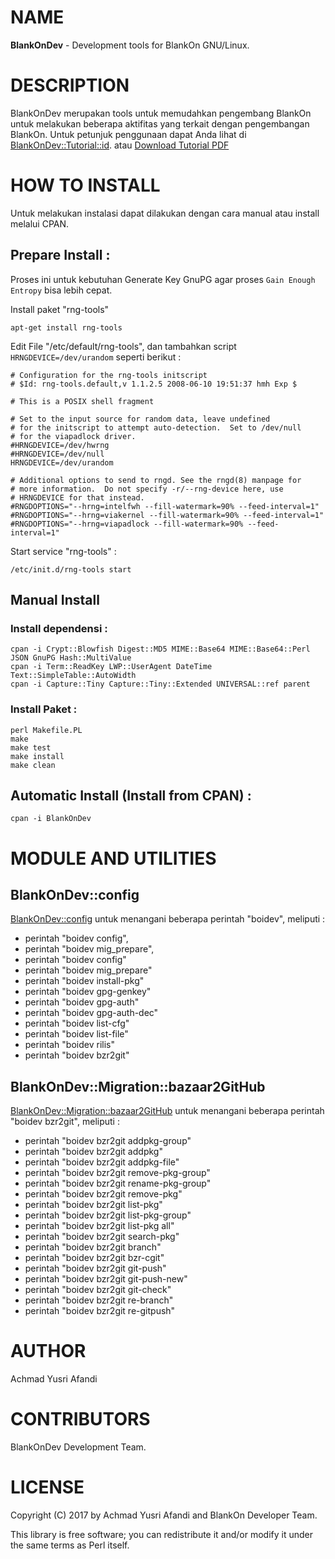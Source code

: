 # NAME
**BlankOnDev** - Development tools for BlankOn GNU/Linux.

# DESCRIPTION

BlankOnDev merupakan tools untuk memudahkan pengembang BlankOn untuk melakukan 
beberapa aktifitas yang terkait dengan pengembangan BlankOn.
Untuk petunjuk penggunaan dapat Anda lihat di 
[BlankOnDev::Tutorial::id](https://metacpan.org/pod/distribution/BlankOnDev/lib/BlankOnDev/Tutorial/id.pod). 
atau [Download Tutorial PDF](https://yusrideb.github.io/BlankOnDev/docs/Tutorial-BlankOnDev-01005.pdf)

# HOW TO INSTALL

Untuk melakukan instalasi dapat dilakukan dengan cara manual
atau install melalui CPAN.

## Prepare Install :
Proses ini untuk kebutuhan Generate Key GnuPG agar proses `Gain Enough Entropy` bisa lebih cepat.

Install paket "rng-tools"
    
    apt-get install rng-tools 

Edit File "/etc/default/rng-tools", dan tambahkan script `HRNGDEVICE=/dev/urandom`
seperti berikut :

    # Configuration for the rng-tools initscript
    # $Id: rng-tools.default,v 1.1.2.5 2008-06-10 19:51:37 hmh Exp $
    
    # This is a POSIX shell fragment
    
    # Set to the input source for random data, leave undefined
    # for the initscript to attempt auto-detection.  Set to /dev/null
    # for the viapadlock driver.
    #HRNGDEVICE=/dev/hwrng
    #HRNGDEVICE=/dev/null
    HRNGDEVICE=/dev/urandom
    
    # Additional options to send to rngd. See the rngd(8) manpage for
    # more information.  Do not specify -r/--rng-device here, use
    # HRNGDEVICE for that instead.
    #RNGDOPTIONS="--hrng=intelfwh --fill-watermark=90% --feed-interval=1"
    #RNGDOPTIONS="--hrng=viakernel --fill-watermark=90% --feed-interval=1"
    #RNGDOPTIONS="--hrng=viapadlock --fill-watermark=90% --feed-interval=1"
    
Start service "rng-tools" :
    
    /etc/init.d/rng-tools start

## Manual Install

### Install dependensi :
    
    cpan -i Crypt::Blowfish Digest::MD5 MIME::Base64 MIME::Base64::Perl JSON GnuPG Hash::MultiValue
    cpan -i Term::ReadKey LWP::UserAgent DateTime Text::SimpleTable::AutoWidth
    cpan -i Capture::Tiny Capture::Tiny::Extended UNIVERSAL::ref parent

### Install Paket :
    
    perl Makefile.PL
    make
    make test
    make install
    make clean

## Automatic Install (Install from CPAN) :
    cpan -i BlankOnDev

# MODULE AND UTILITIES

## BlankOnDev::config

[BlankOnDev::config](https://metacpan.org/pod/BlankOnDev::config) untuk menangani beberapa perintah "boidev", meliputi :
- perintah "boidev config",
- perintah "boidev mig_prepare",
- perintah "boidev config"
- perintah "boidev mig_prepare"
- perintah "boidev install-pkg"
- perintah "boidev gpg-genkey"
- perintah "boidev gpg-auth"
- perintah "boidev gpg-auth-dec"
- perintah "boidev list-cfg"
- perintah "boidev list-file"
- perintah "boidev rilis"
- perintah "boidev bzr2git"

## BlankOnDev::Migration::bazaar2GitHub

[BlankOnDev::Migration::bazaar2GitHub](https://metacpan.org/pod/BlankOnDev::Migration::bazaar2GitHub)
untuk menangani beberapa perintah "boidev bzr2git", meliputi :
- perintah "boidev bzr2git addpkg-group"
- perintah "boidev bzr2git addpkg"
- perintah "boidev bzr2git addpkg-file"
- perintah "boidev bzr2git remove-pkg-group"
- perintah "boidev bzr2git rename-pkg-group"
- perintah "boidev bzr2git remove-pkg"
- perintah "boidev bzr2git list-pkg"
- perintah "boidev bzr2git list-pkg-group"
- perintah "boidev bzr2git list-pkg all"
- perintah "boidev bzr2git search-pkg"
- perintah "boidev bzr2git branch"
- perintah "boidev bzr2git bzr-cgit"
- perintah "boidev bzr2git git-push"
- perintah "boidev bzr2git git-push-new"
- perintah "boidev bzr2git git-check"
- perintah "boidev bzr2git re-branch"
- perintah "boidev bzr2git re-gitpush"

# AUTHOR

Achmad Yusri Afandi

# CONTRIBUTORS

BlankOnDev Development Team.

# LICENSE

Copyright (C) 2017 by Achmad Yusri Afandi and BlankOn Developer Team.

This library is free software; you can redistribute it and/or modify
it under the same terms as Perl itself.